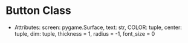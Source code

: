 # Button Class

- Attributes: screen: pygame.Surface, text: str, COLOR: tuple, center: tuple, dim: tuple, thickness = 1, radius = -1, font_size = 0